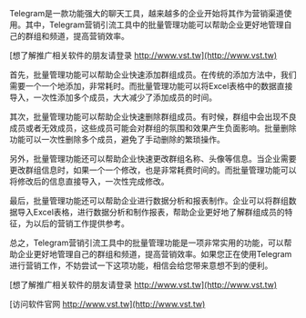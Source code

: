 Telegram是一款功能强大的聊天工具，越来越多的企业开始将其作为营销渠道使用。其中，Telegram营销引流工具中的批量管理功能可以帮助企业更好地管理自己的群组和频道，提高营销效率。

[想了解推广相关软件的朋友请登录 http://www.vst.tw](http://www.vst.tw)

首先，批量管理功能可以帮助企业快速添加群组成员。在传统的添加方法中，我们需要一个一个地添加，非常耗时。而批量管理功能可以将Excel表格中的数据直接导入，一次性添加多个成员，大大减少了添加成员的时间。

其次，批量管理功能可以帮助企业快速删除群组成员。有时候，群组中会出现不良成员或者无效成员，这些成员可能会对群组的氛围和效果产生负面影响。批量删除功能可以一次性删除多个成员，避免了手动删除的繁琐操作。

另外，批量管理功能还可以帮助企业快速更改群组名称、头像等信息。当企业需要更改群组信息时，如果一个一个修改，也是非常耗费时间的。而批量管理功能可以将修改后的信息直接导入，一次性完成修改。

最后，批量管理功能还可以帮助企业进行数据分析和报表制作。企业可以将群组数据导入Excel表格，进行数据分析和制作报表，帮助企业更好地了解群组成员的特征，为以后的营销工作提供参考。

总之，Telegram营销引流工具中的批量管理功能是一项非常实用的功能，可以帮助企业更好地管理自己的群组和频道，提高营销效率。如果您正在使用Telegram进行营销工作，不妨尝试一下这项功能，相信会给您带来意想不到的便利。

[想了解推广相关软件的朋友请登录 http://www.vst.tw](http://www.vst.tw)


[访问软件官网 http://www.vst.tw](http://www.vst.tw)
